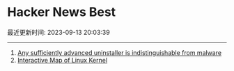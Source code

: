 # Hacker News Best

最近更新时间: 2023-09-13 20:03:39

--- 
1. [Any sufficiently advanced uninstaller is indistinguishable from malware](https://devblogs.microsoft.com/oldnewthing/20230911-00/?p=108749) 
2. [Interactive Map of Linux Kernel](https://makelinux.github.io/kernel/map/) 
